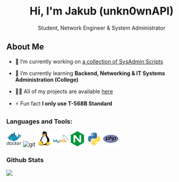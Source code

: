 <h1 align="center">Hi, I'm Jakub (unkn0wnAPI)</h1>
<p align="center">Student, Network Engineer & System Administrator</p>
<h2 align="left">About Me</h1>

- 🔭 I’m currently working on [a collection of SysAdmin Scripts](https://github.com/unkn0wnAPI/sysadmin-scripts)

- 🌱 I’m currently learning **Backend, Networking & IT Systems Administration (College)**

- 👨‍💻 All of my projects are available [here](https://unkn0wnapi.github.io/projects)

- ⚡ Fun fact **I only use T-568B Standard**

<h3 align="left">Languages and Tools:</h3>
<p align="left">
  <img src="https://raw.githubusercontent.com/devicons/devicon/master/icons/docker/docker-original-wordmark.svg" alt="docker" width="40" height="40"/>
  <img src="https://www.vectorlogo.zone/logos/git-scm/git-scm-icon.svg" alt="git" width="40" height="40"/>
  <img src="https://raw.githubusercontent.com/devicons/devicon/master/icons/linux/linux-original.svg" alt="linux" width="40" height="40"/>
  <img src="https://raw.githubusercontent.com/devicons/devicon/master/icons/mysql/mysql-original-wordmark.svg" alt="mysql" width="40" height="40"/>
  <img src="https://raw.githubusercontent.com/devicons/devicon/master/icons/nginx/nginx-original.svg" alt="nginx" width="40" height="40"/> 
  <img src="https://raw.githubusercontent.com/devicons/devicon/master/icons/python/python-original.svg" alt="python" width="40" height="40"/>
  <img src="https://raw.githubusercontent.com/devicons/devicon/master/icons/php/php-original.svg" alt="python" width="40" height="40"/>
</p>

### Github Stats
<a href="http://www.github.com/unkn0wnAPI"><img src="https://selfhosted-gh-stats.vercel.app/api?username=unkn0wnAPI&show_icons=true&theme=jolly"></a>
